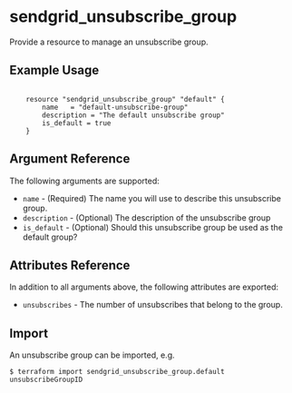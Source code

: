 # sendgrid_unsubscribe_group

Provide a resource to manage an unsubscribe group.

## Example Usage

```hcl

	resource "sendgrid_unsubscribe_group" "default" {
		name   = "default-unsubscribe-group"
		description = "The default unsubscribe group"
	    is_default = true
	}

```

## Argument Reference

The following arguments are supported:

* `name` - (Required) The name you will use to describe this unsubscribe group.
* `description` - (Optional) The description of the unsubscribe group
* `is_default` - (Optional) Should this unsubscribe group be used as the default group?

## Attributes Reference

In addition to all arguments above, the following attributes are exported:

* `unsubscribes` - The number of unsubscribes that belong to the group.


## Import

An unsubscribe group can be imported, e.g.
```hcl
$ terraform import sendgrid_unsubscribe_group.default unsubscribeGroupID
```
